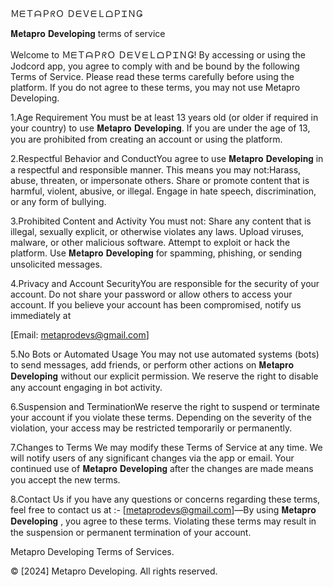 
ＭᗴＴᗩＰᖇＯ ＤᗴＶᗴＬᗝＰᏆＮǤ

𝐌𝐞𝐭𝐚𝐩𝐫𝐨 𝐃𝐞𝐯𝐞𝐥𝐨𝐩𝐢𝐧𝐠 terms of service

Welcome to ＭᗴＴᗩＰᖇＯ ＤᗴＶᗴＬᗝＰᏆＮǤ! By accessing or using the Jodcord app, you agree to comply with and be bound by the following Terms of Service. 
Please read these terms carefully before using the platform. If you do not agree to these terms, you may not use Metapro Developing.

1.Age Requirement You must be at least 13 years old (or older if required in your country) to use 𝐌𝐞𝐭𝐚𝐩𝐫𝐨 𝐃𝐞𝐯𝐞𝐥𝐨𝐩𝐢𝐧𝐠.
If you are under the age of 13, you are prohibited from creating an account or using the platform.

2.Respectful Behavior and ConductYou agree to use 𝐌𝐞𝐭𝐚𝐩𝐫𝐨 𝐃𝐞𝐯𝐞𝐥𝐨𝐩𝐢𝐧𝐠 in a respectful and responsible manner.
This means you may not:Harass, abuse, threaten, or impersonate others.
Share or promote content that is harmful, violent, abusive, or illegal.
Engage in hate speech, discrimination, or any form of bullying.

3.Prohibited Content and Activity You must not: Share any content that is illegal, sexually explicit, or otherwise violates any laws.
Upload viruses, malware, or other malicious software. Attempt to exploit or hack the platform.
Use 𝐌𝐞𝐭𝐚𝐩𝐫𝐨 𝐃𝐞𝐯𝐞𝐥𝐨𝐩𝐢𝐧𝐠 for spamming, phishing, or sending unsolicited messages.

4.Privacy and Account SecurityYou are responsible for the security of your account. 
Do not share your password or allow others to access your account. 
If you believe your account has been compromised, notify us immediately at

[Email: metaprodevs@gmail.com]

5.No Bots or Automated Usage You may not use automated systems (bots) to send messages, add friends, or perform other actions on 𝐌𝐞𝐭𝐚𝐩𝐫𝐨 𝐃𝐞𝐯𝐞𝐥𝐨𝐩𝐢𝐧𝐠 without our explicit permission.
   We reserve the right to disable any account engaging in bot activity.

6.Suspension and TerminationWe reserve the right to suspend or terminate your account if you violate these terms.
  Depending on the severity of the violation, your access may be restricted temporarily or permanently.

7.Changes to Terms We may modify these Terms of Service at any time.
We will notify users of any significant changes via the app or email. 
Your continued use of 𝐌𝐞𝐭𝐚𝐩𝐫𝐨 𝐃𝐞𝐯𝐞𝐥𝐨𝐩𝐢𝐧𝐠 after the changes are made means you accept the new terms.

8.Contact Us if you have any questions or concerns regarding these terms, feel free to contact us at :-
[metaprodevs@gmail.com]—By using  𝐌𝐞𝐭𝐚𝐩𝐫𝐨 𝐃𝐞𝐯𝐞𝐥𝐨𝐩𝐢𝐧𝐠 , you agree to these terms. Violating these terms may result in the suspension or permanent termination of your account.

Metapro Developing Terms of Services.

© [2024] Metapro Developing. All rights reserved.










